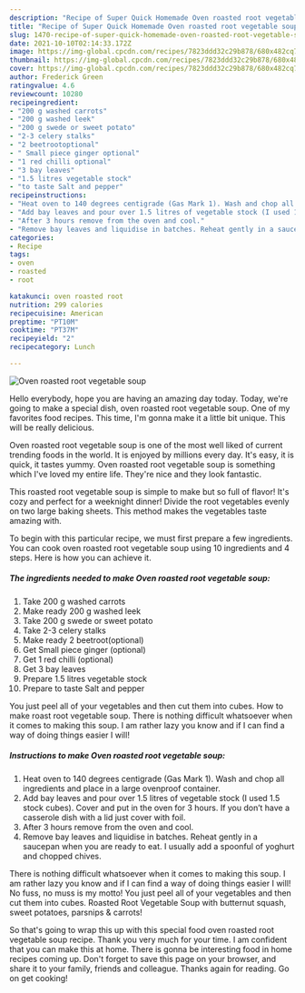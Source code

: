 ```yaml
---
description: "Recipe of Super Quick Homemade Oven roasted root vegetable soup"
title: "Recipe of Super Quick Homemade Oven roasted root vegetable soup"
slug: 1470-recipe-of-super-quick-homemade-oven-roasted-root-vegetable-soup
date: 2021-10-10T02:14:33.172Z
image: https://img-global.cpcdn.com/recipes/7823ddd32c29b878/680x482cq70/oven-roasted-root-vegetable-soup-recipe-main-photo.jpg
thumbnail: https://img-global.cpcdn.com/recipes/7823ddd32c29b878/680x482cq70/oven-roasted-root-vegetable-soup-recipe-main-photo.jpg
cover: https://img-global.cpcdn.com/recipes/7823ddd32c29b878/680x482cq70/oven-roasted-root-vegetable-soup-recipe-main-photo.jpg
author: Frederick Green
ratingvalue: 4.6
reviewcount: 10280
recipeingredient:
- "200 g washed carrots"
- "200 g washed leek"
- "200 g swede or sweet potato"
- "2-3 celery stalks"
- "2 beetrootoptional"
- " Small piece ginger optional"
- "1 red chilli optional"
- "3 bay leaves"
- "1.5 litres vegetable stock"
- "to taste Salt and pepper"
recipeinstructions:
- "Heat oven to 140 degrees centigrade (Gas Mark 1). Wash and chop all ingredients and place in a large ovenproof container."
- "Add bay leaves and pour over 1.5 litres of vegetable stock (I used 1.5 stock cubes). Cover and put in the oven for 3 hours. If you don’t have a casserole dish with a lid just cover with foil."
- "After 3 hours remove from the oven and cool."
- "Remove bay leaves and liquidise in batches. Reheat gently in a saucepan when you are ready to eat. I usually add a spoonful of yoghurt and chopped chives."
categories:
- Recipe
tags:
- oven
- roasted
- root

katakunci: oven roasted root 
nutrition: 299 calories
recipecuisine: American
preptime: "PT10M"
cooktime: "PT37M"
recipeyield: "2"
recipecategory: Lunch

---
```



![Oven roasted root vegetable soup](https://img-global.cpcdn.com/recipes/7823ddd32c29b878/680x482cq70/oven-roasted-root-vegetable-soup-recipe-main-photo.jpg)

Hello everybody, hope you are having an amazing day today. Today, we're going to make a special dish, oven roasted root vegetable soup. One of my favorites food recipes. This time, I'm gonna make it a little bit unique. This will be really delicious.

Oven roasted root vegetable soup is one of the most well liked of current trending foods in the world. It is enjoyed by millions every day. It's easy, it is quick, it tastes yummy. Oven roasted root vegetable soup is something which I've loved my entire life. They're nice and they look fantastic.

This roasted root vegetable soup is simple to make but so full of flavor! It&#39;s cozy and perfect for a weeknight dinner! Divide the root vegetables evenly on two large baking sheets. This method makes the vegetables taste amazing with.


To begin with this particular recipe, we must first prepare a few ingredients. You can cook oven roasted root vegetable soup using 10 ingredients and 4 steps. Here is how you can achieve it.

<!--inarticleads1-->

##### The ingredients needed to make Oven roasted root vegetable soup:

1. Take 200 g washed carrots
1. Make ready 200 g washed leek
1. Take 200 g swede or sweet potato
1. Take 2-3 celery stalks
1. Make ready 2 beetroot(optional)
1. Get  Small piece ginger (optional)
1. Get 1 red chilli (optional)
1. Get 3 bay leaves
1. Prepare 1.5 litres vegetable stock
1. Prepare to taste Salt and pepper


You just peel all of your vegetables and then cut them into cubes. How to make roast root vegetable soup. There is nothing difficult whatsoever when it comes to making this soup. I am rather lazy you know and if I can find a way of doing things easier I will! 

<!--inarticleads2-->

##### Instructions to make Oven roasted root vegetable soup:

1. Heat oven to 140 degrees centigrade (Gas Mark 1). Wash and chop all ingredients and place in a large ovenproof container.
1. Add bay leaves and pour over 1.5 litres of vegetable stock (I used 1.5 stock cubes). Cover and put in the oven for 3 hours. If you don’t have a casserole dish with a lid just cover with foil.
1. After 3 hours remove from the oven and cool.
1. Remove bay leaves and liquidise in batches. Reheat gently in a saucepan when you are ready to eat. I usually add a spoonful of yoghurt and chopped chives.


There is nothing difficult whatsoever when it comes to making this soup. I am rather lazy you know and if I can find a way of doing things easier I will! No fuss, no muss is my motto! You just peel all of your vegetables and then cut them into cubes. Roasted Root Vegetable Soup with butternut squash, sweet potatoes, parsnips &amp; carrots! 

So that's going to wrap this up with this special food oven roasted root vegetable soup recipe. Thank you very much for your time. I am confident that you can make this at home. There is gonna be interesting food in home recipes coming up. Don't forget to save this page on your browser, and share it to your family, friends and colleague. Thanks again for reading. Go on get cooking!
